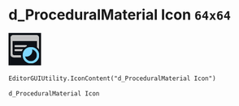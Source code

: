 # d_ProceduralMaterial Icon `64x64`
<img src="/img/d_ProceduralMaterial%20Icon.png" width=64 height=64>

``` CSharp
EditorGUIUtility.IconContent("d_ProceduralMaterial Icon")
```
```
d_ProceduralMaterial Icon
```
